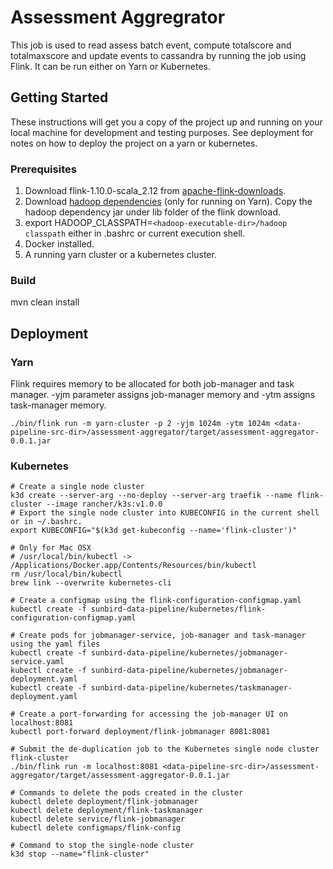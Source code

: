 # Assessment Aggregrator

This job is used to read assess batch event, compute totalscore and totalmaxscore and update events to cassandra by running the job using Flink. It can be run either on Yarn or Kubernetes.

## Getting Started

These instructions will get you a copy of the project up and running on your local machine for development and testing purposes. See deployment for notes on how to deploy the project on a yarn or kubernetes.

### Prerequisites

1. Download flink-1.10.0-scala_2.12 from [apache-flink-downloads](https://www.apache.org/dyn/closer.lua/flink/flink-1.10.0/flink-1.10.0-bin-scala_2.12.tgz). 
2. Download [hadoop dependencies](https://repo.maven.apache.org/maven2/org/apache/flink/flink-shaded-hadoop-2-uber/2.8.3-10.0/flink-shaded-hadoop-2-uber-2.8.3-10.0.jar) (only for running on Yarn). Copy the hadoop dependency jar under lib folder of the flink download.
3. export HADOOP_CLASSPATH=`<hadoop-executable-dir>/hadoop classpath` either in .bashrc or current execution shell.
4. Docker installed.
5. A running yarn cluster or a kubernetes cluster.

### Build

mvn clean install

## Deployment

### Yarn

Flink requires memory to be allocated for both job-manager and task manager. -yjm parameter assigns job-manager memory and -ytm assigns task-manager memory.

```
./bin/flink run -m yarn-cluster -p 2 -yjm 1024m -ytm 1024m <data-pipeline-src-dir>/assessment-aggregator/target/assessment-aggregator-0.0.1.jar
```

### Kubernetes

```
# Create a single node cluster
k3d create --server-arg --no-deploy --server-arg traefik --name flink-cluster --image rancher/k3s:v1.0.0
# Export the single node cluster into KUBECONFIG in the current shell or in ~/.bashrc.
export KUBECONFIG="$(k3d get-kubeconfig --name='flink-cluster')"

# Only for Mac OSX
# /usr/local/bin/kubectl -> /Applications/Docker.app/Contents/Resources/bin/kubectl
rm /usr/local/bin/kubectl
brew link --overwrite kubernetes-cli

# Create a configmap using the flink-configuration-configmap.yaml
kubectl create -f sunbird-data-pipeline/kubernetes/flink-configuration-configmap.yaml

# Create pods for jobmanager-service, job-manager and task-manager using the yaml files
kubectl create -f sunbird-data-pipeline/kubernetes/jobmanager-service.yaml
kubectl create -f sunbird-data-pipeline/kubernetes/jobmanager-deployment.yaml
kubectl create -f sunbird-data-pipeline/kubernetes/taskmanager-deployment.yaml

# Create a port-forwarding for accessing the job-manager UI on localhost:8081
kubectl port-forward deployment/flink-jobmanager 8081:8081

# Submit the de-duplication job to the Kubernetes single node cluster flink-cluster
./bin/flink run -m localhost:8081 <data-pipeline-src-dir>/assessment-aggregator/target/assessment-aggregator-0.0.1.jar

# Commands to delete the pods created in the cluster
kubectl delete deployment/flink-jobmanager
kubectl delete deployment/flink-taskmanager
kubectl delete service/flink-jobmanager
kubectl delete configmaps/flink-config

# Command to stop the single-node cluster
k3d stop --name="flink-cluster"
```
